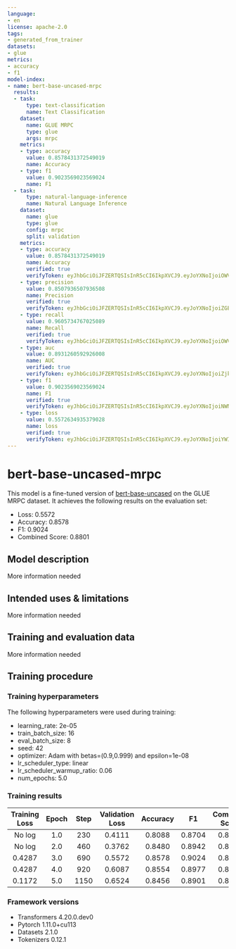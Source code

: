 ```yaml
---
language:
- en
license: apache-2.0
tags:
- generated_from_trainer
datasets:
- glue
metrics:
- accuracy
- f1
model-index:
- name: bert-base-uncased-mrpc
  results:
  - task:
      type: text-classification
      name: Text Classification
    dataset:
      name: GLUE MRPC
      type: glue
      args: mrpc
    metrics:
    - type: accuracy
      value: 0.8578431372549019
      name: Accuracy
    - type: f1
      value: 0.9023569023569024
      name: F1
  - task:
      type: natural-language-inference
      name: Natural Language Inference
    dataset:
      name: glue
      type: glue
      config: mrpc
      split: validation
    metrics:
    - type: accuracy
      value: 0.8578431372549019
      name: Accuracy
      verified: true
      verifyToken: eyJhbGciOiJFZERTQSIsInR5cCI6IkpXVCJ9.eyJoYXNoIjoiOWViZGIwMDMxMjA0ZTMwMWY3ZWU4YzA4ZjNjOWMyM2I0NGE2ZDZkMjg3MDdiZDUwYjEzNjMwYzZiODBhMzBiYyIsInZlcnNpb24iOjF9.8xsat2msiKS4S7KplRkr9xaLWCwMSbUNEXxZ3FgFXfIB6DhXWLoDdoc5X6GNux2ipDEdgHjqI8FMzAJURaD0DQ
    - type: precision
      value: 0.8507936507936508
      name: Precision
      verified: true
      verifyToken: eyJhbGciOiJFZERTQSIsInR5cCI6IkpXVCJ9.eyJoYXNoIjoiZGE4ZTkyMzc1NTA4MjQxZGU4NjY5NmMyODI3ZWI0NGU4YWUzNmI3YzFhOTU0MDRkZWIzNzkxNTU0Y2ZhYTFmYiIsInZlcnNpb24iOjF9.f7odSB_ZEGkjTbewzM9SW7G5C324Hpuo6Z01uOr7OENrLPDC3z0OwgtoQmNj7pHVcU0fFp9FyRRiTowE6U4SAg
    - type: recall
      value: 0.9605734767025089
      name: Recall
      verified: true
      verifyToken: eyJhbGciOiJFZERTQSIsInR5cCI6IkpXVCJ9.eyJoYXNoIjoiOWVjYjhhNzJlYjdlMWI3Y2RmODkzZDQyYTBhMzdkY2NlNGE4OWM3YzY5MjBiZjMwNWY3ZmIwODk5ZDFkMjI4YSIsInZlcnNpb24iOjF9.yPZxpm9l7ctYxLEBuN0lOukQnT8ETLsBA4EzuqY5EJDuK6FZCqKeb1TKZ_qtthSQpI4n1366LzqSXeU8nZ3tBw
    - type: auc
      value: 0.8931260592926008
      name: AUC
      verified: true
      verifyToken: eyJhbGciOiJFZERTQSIsInR5cCI6IkpXVCJ9.eyJoYXNoIjoiZjkwN2RmOTlmZDRlZTQ3ZTE1NjBjNTQxMDNkOTExMzQ5MjkyNjY1ZDFjZmQ4MDE0NmZlNDBhMjQzMTRhN2IxZCIsInZlcnNpb24iOjF9.e_gccDrQXc6s8fASle5wnZWc02ihuqBdicoDvehQO79nt-YHdm1oK11llTiUULReIOxTsOmFKCattvztyqOUCQ
    - type: f1
      value: 0.9023569023569024
      name: F1
      verified: true
      verifyToken: eyJhbGciOiJFZERTQSIsInR5cCI6IkpXVCJ9.eyJoYXNoIjoiNWNiOTUyMzEzMTRkNzBmOTdiMTNhOGQ0NzgyZjFiNjc2NmE1Y2FlOWM0NzdmNGM5ZGNmZTUyMzljZGRiZjNhOSIsInZlcnNpb24iOjF9.rxUf2PMqTz3N-tvfIo6L19RKTzmIjYRoxm1BEzrzNX1w-FATF69X2WZlqjAyB2xhMrSikvmsh7QryYmZn-P6AA
    - type: loss
      value: 0.5572634935379028
      name: loss
      verified: true
      verifyToken: eyJhbGciOiJFZERTQSIsInR5cCI6IkpXVCJ9.eyJoYXNoIjoiYWIyMzZmMGYwMjEyMGFmOGRjNGE3YjQ5MmU5NGZjYmJjZGFiNTA4Mzk0MTAxNDQyYTk5YzE2OTA5YjlmODgzMCIsInZlcnNpb24iOjF9.bgoIjSqw70DaRXJ9LL3_dP33C0WPAZq5uMlencN-wOpjNes2v0VcCW1felmd_0JRwSbWI7v1eP2YYPiQg-a0AQ
---
```


<!-- This model card has been generated automatically according to the information the Trainer had access to. You
should probably proofread and complete it, then remove this comment. -->

# bert-base-uncased-mrpc

This model is a fine-tuned version of [bert-base-uncased](https://huggingface.co/bert-base-uncased) on the GLUE MRPC dataset.
It achieves the following results on the evaluation set:
- Loss: 0.5572
- Accuracy: 0.8578
- F1: 0.9024
- Combined Score: 0.8801

## Model description

More information needed

## Intended uses & limitations

More information needed

## Training and evaluation data

More information needed

## Training procedure

### Training hyperparameters

The following hyperparameters were used during training:
- learning_rate: 2e-05
- train_batch_size: 16
- eval_batch_size: 8
- seed: 42
- optimizer: Adam with betas=(0.9,0.999) and epsilon=1e-08
- lr_scheduler_type: linear
- lr_scheduler_warmup_ratio: 0.06
- num_epochs: 5.0

### Training results

| Training Loss | Epoch | Step | Validation Loss | Accuracy | F1     | Combined Score |
|:-------------:|:-----:|:----:|:---------------:|:--------:|:------:|:--------------:|
| No log        | 1.0   | 230  | 0.4111          | 0.8088   | 0.8704 | 0.8396         |
| No log        | 2.0   | 460  | 0.3762          | 0.8480   | 0.8942 | 0.8711         |
| 0.4287        | 3.0   | 690  | 0.5572          | 0.8578   | 0.9024 | 0.8801         |
| 0.4287        | 4.0   | 920  | 0.6087          | 0.8554   | 0.8977 | 0.8766         |
| 0.1172        | 5.0   | 1150 | 0.6524          | 0.8456   | 0.8901 | 0.8678         |


### Framework versions

- Transformers 4.20.0.dev0
- Pytorch 1.11.0+cu113
- Datasets 2.1.0
- Tokenizers 0.12.1
